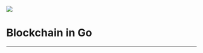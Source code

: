 ![](https://external-content.duckduckgo.com/iu/?u=https%3A%2F%2Fmiro.medium.com%2Fmax%2F1200%2F1*rVSxekKYPtyYtx5A9luNBw.png&f=1&nofb=1)
# Blockchain in Go 
---